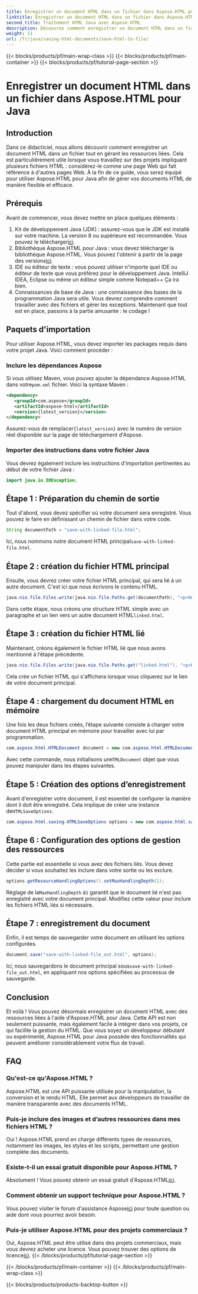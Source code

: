 ```yaml
---
title: Enregistrer un document HTML dans un fichier dans Aspose.HTML pour Java
linktitle: Enregistrer un document HTML dans un fichier dans Aspose.HTML pour Java
second_title: Traitement HTML Java avec Aspose.HTML
description: Découvrez comment enregistrer un document HTML dans un fichier à l'aide d'Aspose.HTML pour Java, parfait pour gérer facilement plusieurs ressources liées.
weight: 11
url: /fr/java/saving-html-documents/save-html-to-file/
---
```


{{< blocks/products/pf/main-wrap-class >}}
{{< blocks/products/pf/main-container >}}
{{< blocks/products/pf/tutorial-page-section >}}

# Enregistrer un document HTML dans un fichier dans Aspose.HTML pour Java

## Introduction
Dans ce didacticiel, nous allons découvrir comment enregistrer un document HTML dans un fichier tout en gérant les ressources liées. Cela est particulièrement utile lorsque vous travaillez sur des projets impliquant plusieurs fichiers HTML : considérez-le comme une page Web qui fait référence à d'autres pages Web. À la fin de ce guide, vous serez équipé pour utiliser Aspose.HTML pour Java afin de gérer vos documents HTML de manière flexible et efficace.
## Prérequis
Avant de commencer, vous devez mettre en place quelques éléments :
1.  Kit de développement Java (JDK) : assurez-vous que le JDK est installé sur votre machine. La version 8 ou supérieure est recommandée. Vous pouvez le télécharger[ici](https://www.oracle.com/java/technologies/javase-jdk11-downloads.html).
2.  Bibliothèque Aspose.HTML pour Java : vous devez télécharger la bibliothèque Aspose.HTML. Vous pouvez l'obtenir à partir de la page des versions[ici](https://releases.aspose.com/html/java/).
3. IDE ou éditeur de texte : vous pouvez utiliser n'importe quel IDE ou éditeur de texte que vous préférez pour le développement Java. IntelliJ IDEA, Eclipse ou même un éditeur simple comme Notepad++ Ça ira bien.
4. Connaissances de base de Java : une connaissance des bases de la programmation Java sera utile. Vous devrez comprendre comment travailler avec des fichiers et gérer les exceptions.
Maintenant que tout est en place, passons à la partie amusante : le codage !
## Paquets d'importation
Pour utiliser Aspose.HTML, vous devez importer les packages requis dans votre projet Java. Voici comment procéder :
### Inclure les dépendances Aspose
 Si vous utilisez Maven, vous pouvez ajouter la dépendance Aspose.HTML dans votre`pom.xml` fichier. Voici la syntaxe Maven :
```xml
<dependency>
   <groupId>com.aspose</groupId>
   <artifactId>aspose-html</artifactId>
   <version>{latest_version}</version>
</dependency>
```
 Assurez-vous de remplacer`{latest_version}` avec le numéro de version réel disponible sur la page de téléchargement d'Aspose.
### Importer des instructions dans votre fichier Java
Vous devrez également inclure les instructions d'importation pertinentes au début de votre fichier Java :
```java
import java.io.IOException;
```

## Étape 1 : Préparation du chemin de sortie
Tout d'abord, vous devez spécifier où votre document sera enregistré. Vous pouvez le faire en définissant un chemin de fichier dans votre code.
```java
String documentPath = "save-with-linked-file.html";
```
 Ici, nous nommons notre document HTML principal`save-with-linked-file.html`.
## Étape 2 : création du fichier HTML principal
Ensuite, vous devrez créer votre fichier HTML principal, qui sera lié à un autre document. C'est ici que nous écrivons le contenu HTML.
```java
java.nio.file.Files.write(java.nio.file.Paths.get(documentPath), "<p>Hello World!</p><a href='linked.html'>linked file</a>".getBytes());
```
 Dans cette étape, nous créons une structure HTML simple avec un paragraphe et un lien vers un autre document HTML`linked.html`.
## Étape 3 : création du fichier HTML lié
Maintenant, créons également le fichier HTML lié que nous avons mentionné à l’étape précédente.
```java
java.nio.file.Files.write(java.nio.file.Paths.get("linked.html"), "<p>Hello linked file!</p>".getBytes());
```
Cela crée un fichier HTML qui s'affichera lorsque vous cliquerez sur le lien de votre document principal.
## Étape 4 : chargement du document HTML en mémoire
Une fois les deux fichiers créés, l’étape suivante consiste à charger votre document HTML principal en mémoire pour travailler avec lui par programmation.
```java
com.aspose.html.HTMLDocument document = new com.aspose.html.HTMLDocument(documentPath);
```
 Avec cette commande, nous initialisons un`HTMLDocument` objet que vous pouvez manipuler dans les étapes suivantes.
## Étape 5 : Création des options d’enregistrement
Avant d'enregistrer votre document, il est essentiel de configurer la manière dont il doit être enregistré. Cela implique de créer une instance de`HTMLSaveOptions`.
```java
com.aspose.html.saving.HTMLSaveOptions options = new com.aspose.html.saving.HTMLSaveOptions();
```
## Étape 6 : Configuration des options de gestion des ressources
Cette partie est essentielle si vous avez des fichiers liés. Vous devez décider si vous souhaitez les inclure dans votre sortie ou les exclure. 
```java
options.getResourceHandlingOptions().setMaxHandlingDepth(1);
```
 Réglage de la`MaxHandlingDepth` à`1` garantit que le document lié n'est pas enregistré avec votre document principal. Modifiez cette valeur pour inclure les fichiers HTML liés si nécessaire.
## Étape 7 : enregistrement du document
Enfin, il est temps de sauvegarder votre document en utilisant les options configurées.
```java
document.save("save-with-linked-file_out.html", options);
```
 Ici, nous sauvegardons le document principal sous`save-with-linked-file_out.html`, en appliquant nos options spécifiées au processus de sauvegarde.
## Conclusion
Et voilà ! Vous pouvez désormais enregistrer un document HTML avec des ressources liées à l'aide d'Aspose.HTML pour Java. Cette API est non seulement puissante, mais également facile à intégrer dans vos projets, ce qui facilite la gestion du HTML. Que vous soyez un développeur débutant ou expérimenté, Aspose.HTML pour Java possède des fonctionnalités qui peuvent améliorer considérablement votre flux de travail.
## FAQ
### Qu'est-ce qu'Aspose.HTML ?  
Aspose.HTML est une API puissante utilisée pour la manipulation, la conversion et le rendu HTML. Elle permet aux développeurs de travailler de manière transparente avec des documents HTML.
### Puis-je inclure des images et d’autres ressources dans mes fichiers HTML ?  
Oui ! Aspose.HTML prend en charge différents types de ressources, notamment les images, les styles et les scripts, permettant une gestion complète des documents.
### Existe-t-il un essai gratuit disponible pour Aspose.HTML ?  
 Absolument ! Vous pouvez obtenir un essai gratuit d'Aspose.HTML[ici](https://releases.aspose.com/).
### Comment obtenir un support technique pour Aspose.HTML ?  
 Vous pouvez visiter le forum d'assistance Aspose[ici](https://forum.aspose.com/c/html/29) pour toute question ou aide dont vous pourriez avoir besoin.
### Puis-je utiliser Aspose.HTML pour des projets commerciaux ?  
Oui, Aspose.HTML peut être utilisé dans des projets commerciaux, mais vous devrez acheter une licence. Vous pouvez trouver des options de licence[ici](https://purchase.aspose.com/buy).
{{< /blocks/products/pf/tutorial-page-section >}}

{{< /blocks/products/pf/main-container >}}
{{< /blocks/products/pf/main-wrap-class >}}

{{< blocks/products/products-backtop-button >}}
